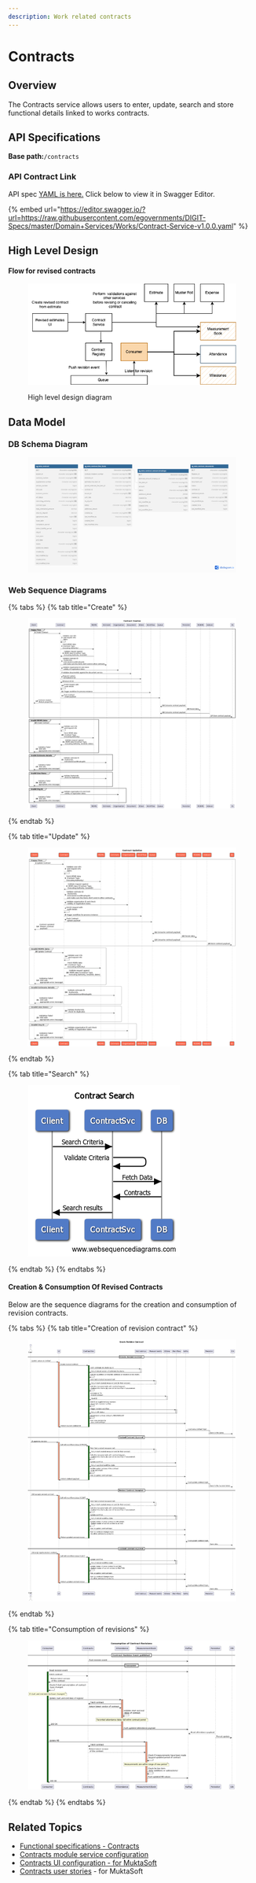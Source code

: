 ```yaml
---
description: Work related contracts
---
```


# Contracts

## Overview

The Contracts service allows users to enter, update, search and store functional details linked to works contracts.

## API Specifications

**Base path:**`/contracts`

### API Contract Link

API spec [YAML is here.](https://raw.githubusercontent.com/egovernments/DIGIT-Specs/master/Domain%20Services/Works/Contract-Service-v1.0.0.yaml) Click below to view it in Swagger Editor.

{% embed url="https://editor.swagger.io/?url=https://raw.githubusercontent.com/egovernments/DIGIT-Specs/master/Domain+Services/Works/Contract-Service-v1.0.0.yaml" %}

## High Level Design

#### Flow for revised contracts

<figure><img src="../../../../.gitbook/assets/ContractRevisionHLD.png" alt=""><figcaption><p>High level design diagram</p></figcaption></figure>

## Data Model&#x20;

### DB Schema Diagram

<figure><img src="../../../../.gitbook/assets/Revision Contract db diagram.png" alt=""><figcaption></figcaption></figure>

### Web Sequence Diagrams

{% tabs %}
{% tab title="Create" %}
<figure><img src="https://github.com/egovernments/DIGIT-Works/blob/master/backend/contracts/docs/SequenceDiagrams/pngs/ContractCreation.png?raw=true" alt=""><figcaption></figcaption></figure>
{% endtab %}

{% tab title="Update" %}
<figure><img src="https://github.com/egovernments/DIGIT-Works/blob/master/backend/contracts/docs/SequenceDiagrams/pngs/ContractUpdation.png?raw=true" alt=""><figcaption></figcaption></figure>
{% endtab %}

{% tab title="Search" %}
<figure><img src="../../../../.gitbook/assets/Contract Search.png" alt=""><figcaption></figcaption></figure>


{% endtab %}
{% endtabs %}

#### Creation & Consumption Of Revised Contracts

Below are the sequence diagrams for the creation and consumption of revision contracts.&#x20;

{% tabs %}
{% tab title="Creation of revision contract" %}
<figure><img src="../../../../.gitbook/assets/Create Revision Contract.png" alt=""><figcaption></figcaption></figure>
{% endtab %}

{% tab title="Consumption of revisions" %}
<figure><img src="../../../../.gitbook/assets/ConsumeRevisions2.png" alt=""><figcaption></figcaption></figure>
{% endtab %}
{% endtabs %}

## Related Topics

* [Functional specifications - Contracts](../../../../specifications/functional-specifications/contracts.md)
* [Contracts module service configuration](../../../../setup/configure-works/service-configuration/contract.md)
* [Contracts UI configuration - for MuktaSoft](../../../../reference-implementations/muktasoft-v2.2/deployment/sms-adapter-services/contact-notification-service.md)
* [Contracts user stories](../../../../reference-implementations/muktasoft-v2.2/specifications/functional-requirements/user-stories/work-order/) - for MuktaSoft
